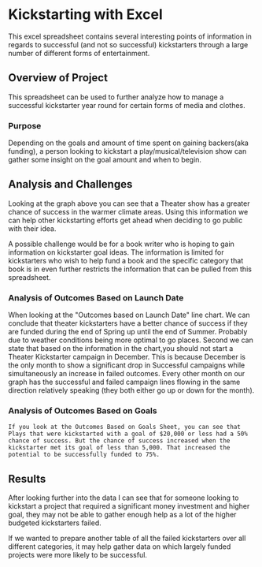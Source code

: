 # Kickstarting with Excel
This excel spreadsheet contains several interesting points of information in regards to successful (and not so successful) kickstarters through a large number of different forms of entertainment.
## Overview of Project
This spreadsheet can be used to further analyze how to manage a successful kickstarter year round for certain forms of media and clothes.
### Purpose
Depending on the goals and amount of time spent on gaining backers(aka funding), a person looking to kickstart a play/musical/television show can gather some insight on the goal amount and when to begin.
## Analysis and Challenges

Looking at the graph above you can see that a Theater show has a greater chance of success in the warmer climate areas. Using this information we can help other kickstarting efforts get ahead when deciding to go public with their idea.
     
A possible challenge would be for a book writer who is hoping to gain information on kickstarter goal ideas. The information is limited for kickstarters who wish to help fund a book and the specific category that book is in even further restricts the information that can be pulled from this spreadsheet.
### Analysis of Outcomes Based on Launch Date
   When looking at the "Outcomes based on Launch Date" line chart. We can conclude that theater kickstarters have a better chance of success if they are funded during the end of Spring up until the end of Summer. Probably due to weather conditions being more optimal to go places. Second we can state that based on the information in the chart,you should not start a Theater Kickstarter campaign in December. This is because December is the only month to show a significant drop in Successful campaigns while simultaneously an increase in failed outcomes. Every other month on our graph has the successful and failed campaign lines flowing in the same direction relatively speaking (they both either go up or down for the month).
### Analysis of Outcomes Based on Goals
    If you look at the Outcomes Based on Goals Sheet, you can see that Plays that were kickstarted with a goal of $20,000 or less had a 50% chance of success. But the chance of success increased when the kickstarter met its goal of less than 5,000. That increased the potential to be successfully funded to 75%.
 
## Results
 
After looking further into the data I can see that for someone looking to kickstart a project that required a significant money investment and higher goal, they may not be able to gather enough help as a lot of the higher budgeted kickstarters failed.
 
If we wanted to prepare another table of all the failed kickstarters over all different categories, it may help gather data on which largely funded projects were more likely to be successful.
 
